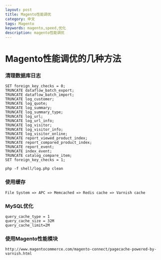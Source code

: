 ```yaml
---
layout: post
title: Magento性能调优
category: 中文
tags: Magento
keywords: magento,speed,优化
description: magento性能调优
---
```


# Magento性能调优的几种方法

### 清理数据库日志

    SET foreign_key_checks = 0;
    TRUNCATE dataflow_batch_export;
    TRUNCATE dataflow_batch_import;
    TRUNCATE log_customer;
    TRUNCATE log_quote;
    TRUNCATE log_summary;
    TRUNCATE log_summary_type;
    TRUNCATE log_url;
    TRUNCATE log_url_info;
    TRUNCATE log_visitor;
    TRUNCATE log_visitor_info;
    TRUNCATE log_visitor_online;
    TRUNCATE report_viewed_product_index;
    TRUNCATE report_compared_product_index;
    TRUNCATE report_event;
    TRUNCATE index_event;
    TRUNCATE catalog_compare_item;
    SET foreign_key_checks = 1;
    
    php -f shell/log.php clean
    
### 使用缓存

    File System => APC => Memcached => Redis cache => Varnish cache
    
### MySQL优化

    query_cache_type = 1
    query_cache_size = 32M
    query_cache_limit=2M

### 使用Magento性能模块

    http://www.magentocommerce.com/magento-connect/pagecache-powered-by-varnish.html
    
    
